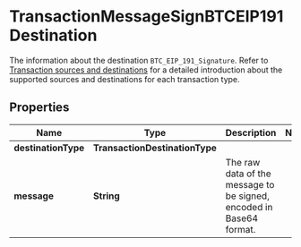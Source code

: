 

# TransactionMessageSignBTCEIP191Destination

The information about the destination `BTC_EIP_191_Signature`. Refer to [Transaction sources and destinations](https://www.cobo.com/developers/v2/guides/transactions/sources-and-destinations) for a detailed introduction about the supported sources and destinations for each transaction type.

## Properties

| Name | Type | Description | Notes |
|------------ | ------------- | ------------- | -------------|
|**destinationType** | **TransactionDestinationType** |  |  |
|**message** | **String** | The raw data of the message to be signed, encoded in Base64 format. |  |



